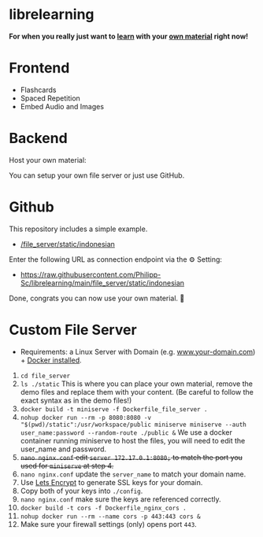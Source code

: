 # librelearning

**For when you really just want to <u>learn</u> with your <u>own material</u> right now!**

# Frontend 

- Flashcards
- Spaced Repetition
- Embed Audio and Images

# Backend

Host your own material:

You can setup your own file server or just use GitHub.

# Github

This repository includes a simple example.

- [/file_server/static/indonesian](https://github.com/Philipp-Sc/librelearning/tree/main/file_server/static/indonesian)

Enter the following URL as connection endpoint via the ⚙ Setting:

- https://raw.githubusercontent.com/Philipp-Sc/librelearning/main/file_server/static/indonesian

Done, congrats you can now use your own material. 🎉


# Custom File Server

- Requirements: a Linux Server with Domain (e.g. www.your-domain.com) + [Docker installed](https://docs.docker.com/engine/install).

1. ```cd file_server```
2. ```ls ./static``` This is where you can place your own material, remove the demo files and replace them with your content. (Be careful to follow the exact syntax as in the demo files!)
3. ```docker build -t miniserve -f Dockerfile_file_server .```
4.  ```nohup docker run --rm -p 8080:8080 -v "$(pwd)/static":/usr/workspace/public miniserve miniserve --auth user_name:password --random-route ./public &``` We use a docker container running miniserve to host the files, you will need to edit the user_name and password.   
5. ~~```nano nginx.conf``` edit ```server 172.17.0.1:8080;``` to match the port you used for ```miniserve``` at step 4.~~
6. ```nano nginx.conf``` update the ```server_name``` to match your domain name.
7. Use [Lets Encrypt](https://eff-certbot.readthedocs.io/en/stable/install.html#alternative-1-docker) to generate SSL keys for your domain.
8. Copy both of your keys into ```./config```. 
9. ```nano nginx.conf``` make sure the keys are referenced correctly.
10. ```docker build -t cors -f Dockerfile_nginx_cors .```
11. ```nohup docker run --rm --name cors -p 443:443 cors &```
12. Make sure your firewall settings (only) opens port ```443```.
